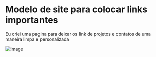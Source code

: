 # Modelo de site para colocar links importantes
Eu criei uma pagina para deixar os link de projetos e contatos de uma maneira limpa e personalizada

![image](https://user-images.githubusercontent.com/87885399/219241538-9515f53b-7c93-40ce-9130-f8a743abf514.png)
